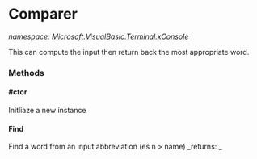 ﻿
# Comparer
_namespace: [Microsoft.VisualBasic.Terminal.xConsole](N-Microsoft.VisualBasic.Terminal.xConsole.md)_

This can compute the input then return back the most appropriate word.

### Methods

#### #ctor
Initliaze a new instance
#### Find
Find a word from an input abbreviation (es n > name)
_returns: _



